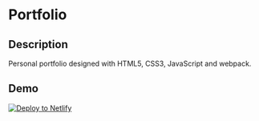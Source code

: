 # Portfolio
## Description
Personal portfolio designed with HTML5, CSS3, JavaScript and webpack.

## Demo

[![Deploy to Netlify](https://www.netlify.com/img/deploy/button.svg)](https://app.netlify.com/start/deploy?repository=https://github.com/Geffrerson7/portfolio)

